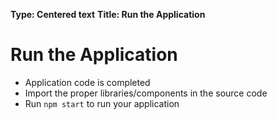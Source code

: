**Type: Centered text**
**Title: Run the Application**

# Run the Application
* Application code is completed
* Import the proper libraries/components in the source code
* Run `npm start` to run your application